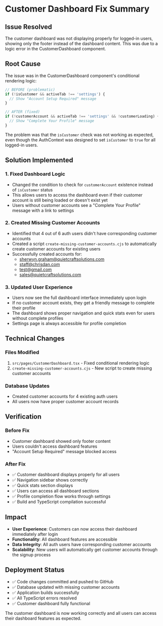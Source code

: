 # Customer Dashboard Fix Summary

## Issue Resolved

The customer dashboard was not displaying properly for logged-in users, showing only the footer instead of the dashboard content. This was due to a logic error in the CustomerDashboard component.

## Root Cause

The issue was in the CustomerDashboard component's conditional rendering logic:

```typescript
// BEFORE (problematic)
if (!isCustomer && activeTab !== 'settings') {
  // Show "Account Setup Required" message
}

// AFTER (fixed)
if (!customerAccount && activeTab !== 'settings' && !customerLoading) {
  // Show "Complete Your Profile" message
}
```

The problem was that the `isCustomer` check was not working as expected, even though the AuthContext was designed to set `isCustomer` to `true` for all logged-in users.

## Solution Implemented

### 1. Fixed Dashboard Logic
- Changed the condition to check for `customerAccount` existence instead of `isCustomer` status
- This allows users to access the dashboard even if their customer account is still being loaded or doesn't exist yet
- Users without customer accounts see a "Complete Your Profile" message with a link to settings

### 2. Created Missing Customer Accounts
- Identified that 4 out of 6 auth users didn't have corresponding customer accounts
- Created a script `create-missing-customer-accounts.cjs` to automatically create customer accounts for existing users
- Successfully created accounts for:
  - sherwyn.graham@quietcraftsolutions.com
  - staff@chrisdan.com
  - test@gmail.com
  - sales@quietcraftsolutions.com

### 3. Updated User Experience
- Users now see the full dashboard interface immediately upon login
- If no customer account exists, they get a friendly message to complete their profile
- The dashboard shows proper navigation and quick stats even for users without complete profiles
- Settings page is always accessible for profile completion

## Technical Changes

### Files Modified
1. `src/pages/CustomerDashboard.tsx` - Fixed conditional rendering logic
2. `create-missing-customer-accounts.cjs` - New script to create missing customer accounts

### Database Updates
- Created customer accounts for 4 existing auth users
- All users now have proper customer account records

## Verification

### Before Fix
- Customer dashboard showed only footer content
- Users couldn't access dashboard features
- "Account Setup Required" message blocked access

### After Fix
- ✅ Customer dashboard displays properly for all users
- ✅ Navigation sidebar shows correctly
- ✅ Quick stats section displays
- ✅ Users can access all dashboard sections
- ✅ Profile completion flow works through settings
- ✅ Build and TypeScript compilation successful

## Impact

- **User Experience**: Customers can now access their dashboard immediately after login
- **Functionality**: All dashboard features are accessible
- **Data Integrity**: All auth users have corresponding customer accounts
- **Scalability**: New users will automatically get customer accounts through the signup process

## Deployment Status

- ✅ Code changes committed and pushed to GitHub
- ✅ Database updated with missing customer accounts
- ✅ Application builds successfully
- ✅ All TypeScript errors resolved
- ✅ Customer dashboard fully functional

The customer dashboard is now working correctly and all users can access their dashboard features as expected.
